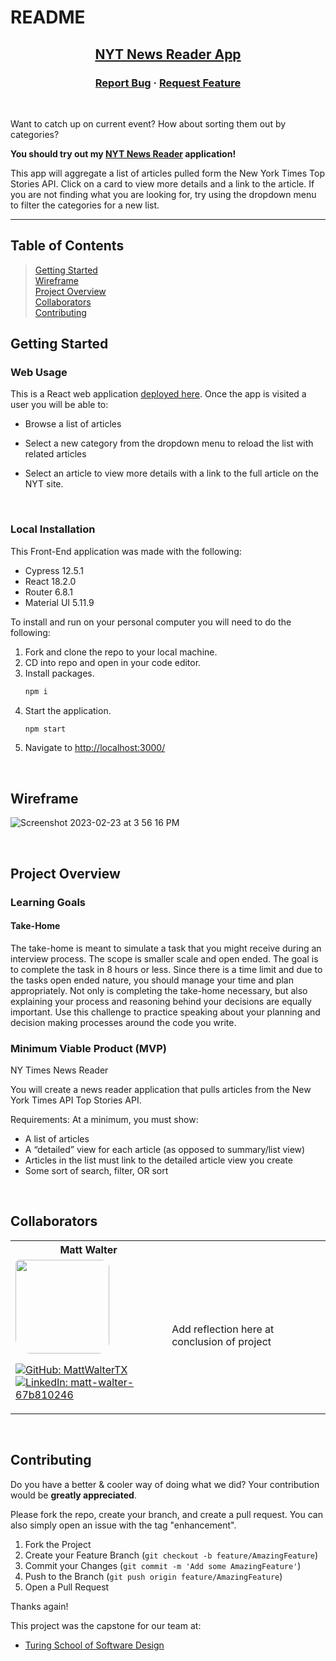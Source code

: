 # README

<div align="center">

  <h2>
    <a href="https://nyt-news-reader.vercel.app/">NYT News Reader App</a>
  </h2>

  <h3 align="center">
    <a href="https://github.com/MattWalterTX/NYT_News_Reader/issues">Report Bug</a>
    ·
    <a href="https://github.com/MattWalterTX/NYT_News_Reader/issues">Request Feature</a>
  </h3>
</div>
<br>

Want to catch up on current event? How about sorting them out by categories? 

**You should try out my [NYT News Reader](https://nyt-news-reader.vercel.app/) application!**

This app will aggregate a list of articles pulled form the New York Times Top Stories API. Click on a card to view more details and a link to the article. If you are not finding what you are looking for, try using the dropdown menu to filter the categories for a new list.
<br>

---
<h2>Table of Contents</h2>

>[Getting Started](#getting-started)
> <br>
>[Wireframe](#wireframe)
> <br>
>[Project Overview](#project-overview)
> <br>
>[Collaborators](#collaborators)
> <br>
>[Contributing](#contributing)
> <br>


<!-- GETTING STARTED -->

## Getting Started

### Web Usage

This is a React web application [deployed here](https://apres-ski-fe.vercel.app/). Once the app is visited a user you will be able to:

* Browse a list of articles

* Select a new category from the dropdown menu to reload the list with related articles

* Select an article to view more details with a link to the full article on the NYT site.

<br>

### Local Installation

This Front-End application was made with the following:

* Cypress 12.5.1
* React 18.2.0
* Router 6.8.1
* Material UI 5.11.9

To install and run on your personal computer you will need to do the following:

1. Fork and clone the repo to your local machine.
2. CD into repo and open in your code editor.
3. Install packages.
    ```zsh
    npm i
    ```
4. Start the application.
    ```zsh
    npm start
    ```
5. Navigate to <http://localhost:3000/>

<br />

<!-- Wireframe -->

## Wireframe

![Screenshot 2023-02-23 at 3 56 16 PM](https://user-images.githubusercontent.com/106847513/221039550-ce1832e7-90aa-4fb3-9740-5351d8108e81.png)

<br>

<!-- PROJECT OVERVIEW -->

## Project Overview

### Learning Goals
<h4>Take-Home</h4>

The take-home is meant to simulate a task that you might receive during an interview process. The scope is smaller scale and open ended. The goal is to complete the task in 8 hours or less. Since there is a time limit and due to the tasks open ended nature, you should manage your time and plan appropriately. Not only is completing the take-home necessary, but also explaining your process and reasoning behind your decisions are equally important. Use this challenge to practice speaking about your planning and decision making processes around the code you write.
<br>

### Minimum Viable Product (MVP)

NY Times News Reader
<br>

You will create a news reader application that pulls articles from the New York Times API Top Stories API.

Requirements:
At a minimum, you must show:

* A list of articles
* A “detailed” view for each article (as opposed to summary/list view)
* Articles in the list must link to the detailed article view you create
* Some sort of search, filter, OR sort

<br>

<!-- COLLABORATORS -->

## Collaborators

<div align='left'>
<table style='border: none'>
<tr>
<th>Matt Walter</th>
<th></th>
</tr>
<tr>
<td>
  <img width="150px" style='border-radius: 6px 12px 18px 24px;' src="https://media.licdn.com/dms/image/C4E03AQEOr4kuJZACXg/profile-displayphoto-shrink_200_200/0/1658863260778?e=1681948800&v=beta&t=4A0ua2RrNI_346nm6xRxbFd_0C05ybSmcScgjGTMDoE">

[![GitHub: MattWalterTX][matt-github-follow-badge]][matt-GitHub] <br>
[![LinkedIn: matt-walter-67b810246][linkedin-badge]][matt-LinkedIn]

</td>
<td>
<p>
Add reflection here at conclusion of project
</p>
</td>
</tr>
</table>
</div>

<div align='left'>
<table style='border: none'>
<tr>
</table>
</div>

<div align='left'>
<table style='border: none'>
<tr>

</table>
</div>


<!-- CONTRIBUTING -->

## Contributing

Do you have a better & cooler way of doing what we did? Your contribution would be **greatly appreciated**.

Please fork the repo, create your branch, and create a pull request. You can also simply open an issue with the tag "enhancement".

1. Fork the Project
2. Create your Feature Branch (`git checkout -b feature/AmazingFeature`)
3. Commit your Changes (`git commit -m 'Add some AmazingFeature'`)
4. Push to the Branch (`git push origin feature/AmazingFeature`)
5. Open a Pull Request

Thanks again!

This project was the capstone for our team at:
* [Turing School of Software Design](https://turing.edu/)

<!-- MARKDOWN LINKS & IMAGES -->

<!-- LinkedIn Badges -->

[linkedin-badge]: https://img.shields.io/badge/LinkedIn-%23?style=flat&logo=Linkedin&logoColor=black&color=0A66C2

[matt-LinkedIn]: https://www.linkedin.com/in/matt-walter-67b810246/

<!-- GitHub Badges -->

[matt-github-follow-badge]: https://img.shields.io/github/followers/MattWalterTX?label=GitHub&style=social
[matt-GitHub]: https://github.com/MattWalterTX
